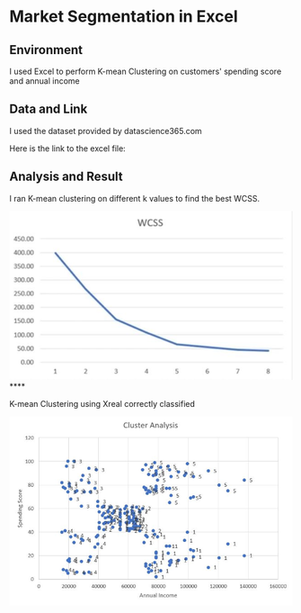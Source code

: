 # Market Segmentation in Excel  

## Environment
I used Excel to perform K-mean Clustering on customers' spending score and annual income

## Data and Link
I used the dataset provided by datascience365.com

Here is the link to the excel file:

## Analysis and Result

I ran K-mean clustering on different k values to find the best WCSS.

![WCSS](./image/WCSS.JPG)****

K-mean Clustering using Xreal correctly classified 

![Cluster](./image/clusterresult.JPG)

